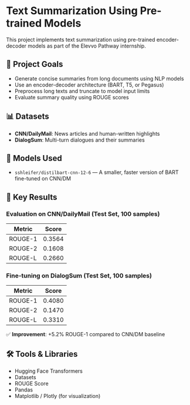 # Text Summarization Using Pre-trained Models

This project implements text summarization using pre-trained encoder-decoder models as part of the Elevvo Pathway internship.

## 🎯 Project Goals

- Generate concise summaries from long documents using NLP models
- Use an encoder-decoder architecture (BART, T5, or Pegasus)
- Preprocess long texts and truncate to model input limits
- Evaluate summary quality using ROUGE scores

## 📊 Datasets

- **CNN/DailyMail**: News articles and human-written highlights
- **DialogSum**: Multi-turn dialogues and their summaries

## 🧠 Models Used

- `sshleifer/distilbart-cnn-12-6` — A smaller, faster version of BART fine-tuned on CNN/DM

## 🚀 Key Results

### Evaluation on CNN/DailyMail (Test Set, 100 samples)

| Metric     | Score   |
|------------|---------|
| ROUGE-1    | 0.3564  |
| ROUGE-2    | 0.1608  |
| ROUGE-L    | 0.2660  |

### Fine-tuning on DialogSum (Test Set, 100 samples)

| Metric     | Score   |
|------------|---------|
| ROUGE-1    | 0.4080  |
| ROUGE-2    | 0.1470  |
| ROUGE-L    | 0.3310  |

✅ **Improvement**: +5.2% ROUGE-1 compared to CNN/DM baseline

## 🛠️ Tools & Libraries

- Hugging Face Transformers
- Datasets
- ROUGE Score
- Pandas
- Matplotlib / Plotly (for visualization)
